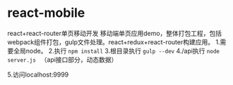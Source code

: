 # react-mobile
react+react-router单页移动开发
移动端单页应用demo，整体打包工程，包括webpack组件打包，gulp文件处理。react+redux+react-router构建应用。
1.需要全局node。
2.执行
`npm install`
3.根目录执行
`gulp --dev`
4./api执行
`node server.js `
（api接口部分，动态数据）

5.访问localhost:9999